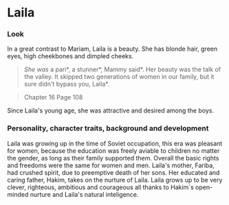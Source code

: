 # Laila

### Look

In a great contrast to Mariam, Laila is a beauty. She has blonde hair, green eyes, high cheekbones and dimpled cheeks.
> *She was* a pari*, a stunner*, Mammy said*. Her beauty was the talk of the valley. It skipped two generations of women in our family, but it sure didn't bypass you, Laila*.

> Chapter 16 Page 108

Since Laila's young age, she was attractive and desired among the boys.

### Personality, character traits, background and development
Laila was growing up in the time of Soviet occupation, this era was pleasant for women, because the education was freely aviable to children no matter the gender, as long as their family supported them. Overall the basic rights and freedoms were the same for women and men. Laila's mother, Fariba,  had crushed spirit, due to preemptive death of her sons. Her educated and caring father, Hakim, takes on the nurture of Laila. Laila grows up to be very clever, righteous, ambitious and courageous all thanks to Hakim´s open-minded nurture and Laila's natural inteligence. 
